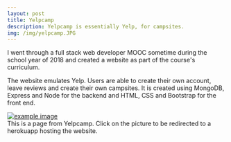 ```yaml
---
layout: post
title: Yelpcamp
description: Yelpcamp is essentially Yelp, for campsites.
img: /img/yelpcamp.JPG
---
```


I went through a full stack web developer MOOC sometime during the school year of 2018 and created a website as part of the course's curriculum.

The website emulates Yelp. Users are able to create their own account, leave reviews and create their own campsites. It is created using MongoDB, Express and Node for the backend and HTML, CSS and Bootstrap for the front end.


<div class="img_row">
	<a href = "https://yelpcamp-ysoo.herokuapp.com"><img class="col three" src="{{ site.baseurl }}/img/page.JPG" title="example image"/></a>
</div>
<div class="col three caption">
	This is a page from Yelpcamp. Click on the picture to be redirected to a herokuapp hosting the website.
</div>
